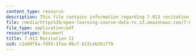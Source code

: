 ```yaml
---
content_type: resource
description: This file contains information regarding 7.013 recitation 11.
file: /media/https%3A/open-learning-course-data-rc.s3.amazonaws.com/7-013-introductory-biology-spring-2013/c1dd9f8afd933faa0bcfb12ceb2b1f79_MIT7_013S12_Recitation_11.pdf
file_type: application/pdf
resourcetype: Document
title: 7.013 Recitation 11
uid: c1dd9f8a-fd93-3faa-0bcf-b12ceb2b1f79
---
```

